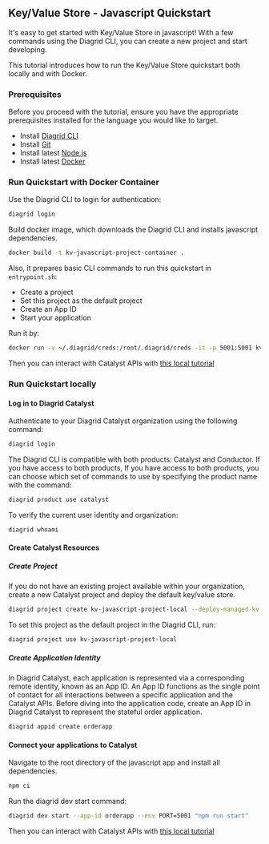 ## Key/Value Store - Javascript Quickstart

It's easy to get started with Key/Value Store in javascript!
With a few commands using the Diagrid CLI, you can create a new project and start developing.

This tutorial introduces how to run the Key/Value Store quickstart both locally and with Docker.


### Prerequisites
Before you proceed with the tutorial, ensure you have the appropriate prerequisites installed for the language you would like to target.

- Install [Diagrid CLI](https://docs.diagrid.io/catalyst/references/cli-reference/intro/)
- Install [Git](https://git-scm.com/downloads)
- Install latest [Node.js](https://nodejs.org/en/)
- Install latest [Docker](https://docs.docker.com/engine/install/)


### Run Quickstart with Docker Container

Use the Diagrid CLI to login for authentication:

```sh
diagrid login
```


<!-- STEP
name: Docker Build
tags:
  - container
-->


Build docker image, which downloads the Diagrid CLI and installs javascript dependencies. 

```sh
docker build -t kv-javascript-project-container .
```


<!-- END_STEP -->


Also, it prepares basic CLI commands to run this quickstart in `entrypoint.sh`:
- Create a project
- Set this project as the default project
- Create an App ID
- Start your application 

Run it by:
```sh
docker run -v ~/.diagrid/creds:/root/.diagrid/creds -it -p 5001:5001 kv-javascript-project-container
```

Then you can interact with Catalyst APIs with [this local tutorial](https://docs.diagrid.io/catalyst/local-tutorials/key-value#interact-with-catalyst-apis)



### Run Quickstart locally

#### Log in to Diagrid Catalyst

Authenticate to your Diagrid Catalyst organization using the following command:

```sh
diagrid login
```

The Diagrid CLI is compatible with both products: Catalyst and Conductor.
If you have access to both products, If you have access to both products, you can choose which set of commands to use by specifying the product name with the command:

```sh
diagrid product use catalyst
```



To verify the current user identity and organization:
```sh
diagrid whoami
```

#### Create Catalyst Resources

##### Create Project

<!-- STEP
name: Create Catalyst Project
tags:
  - local
expected_stdout_lines:
  - "✓  Your request has been successfully submitted!"
  - "○  Check the status of your resource by running the following command:"
  - "✎  diagrid project get kv-javascript-project-local"
  - "○  Setting default project to kv-javascript-project-local"
-->


If you do not have an existing project available within your organization, create a new Catalyst project and deploy the default key/value store.
```sh
diagrid project create kv-javascript-project-local --deploy-managed-kv
```

<!-- END_STEP -->


<!-- STEP
name: Set Default Project
tags:
  - local
-->


To set this project as the default project in the Diagrid CLI, run:
```sh
diagrid project use kv-javascript-project-local
```


<!-- END_STEP -->


##### Create Application Identity
<!-- STEP
name: Create App ID 
sleep: 30
tags:
  - local
expected_stdout_lines:
  - "✓  Your request has been successfully submitted!"
  - "○  Check the status of your resource by running the following command:"
  - "✎  diagrid appid get orderapp --project kv-javascript-project-local"
-->


In Diagrid Catalyst, each application is represented via a corresponding remote identity, known as an App ID.
An App ID functions as the single point of contact for all interactions between a specific application and the Catalyst APIs.
Before diving into the application code, create an App ID in Diagrid Catalyst to represent the stateful order application.

```sh
diagrid appid create orderapp
```


<!-- END_STEP -->


#### Connect your applications to Catalyst


<!-- STEP
name: Install dependencies
sleep: 10
tags:
  - local
-->


Navigate to the root directory of the javascript app and install all dependencies.

```sh
npm ci
```


<!-- END_STEP -->


Run the diagrid dev start command:

```sh
diagrid dev start --app-id orderapp --env PORT=5001 "npm run start"
```


Then you can interact with Catalyst APIs with [this local tutorial](https://docs.diagrid.io/catalyst/local-tutorials/key-value#interact-with-catalyst-apis)
